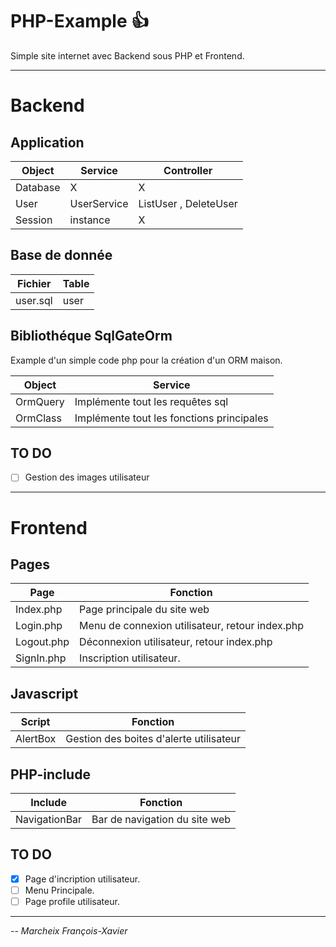 # PHP-Example :+1:

Simple site internet avec Backend sous PHP et Frontend.

---

# Backend

## Application

Object          | Service       | Controller
------------    | ------------- | -------------
Database        | X             | X 
User            | UserService   | ListUser , DeleteUser
Session         | instance      | X

## Base de donnée

Fichier         | Table     
------------    | -------------
user.sql        | user         

## Bibliothéque SqlGateOrm

Example d'un simple code php pour la création d'un ORM maison.

Object          | Service       
------------    | ------------- 
OrmQuery        | Implémente tout les requêtes sql          
OrmClass        | Implémente tout les fonctions principales

## TO DO

- [ ] Gestion des images utilisateur

---

# Frontend

## Pages

Page            | Fonction
------------    | ------------- 
Index.php       | Page principale du site web
Login.php       | Menu de connexion utilisateur, retour index.php
Logout.php      | Déconnexion utilisateur, retour index.php
SignIn.php      | Inscription utilisateur.

## Javascript

Script          | Fonction
------------    | ------------- 
AlertBox        | Gestion des boites d'alerte utilisateur

## PHP-include

Include         | Fonction
------------    | ------------- 
NavigationBar   | Bar de navigation du site web

## TO DO 

- [X] Page d'incription utilisateur.
- [ ] Menu Principale.
- [ ] Page profile utilisateur.

---

-- <cite>Marcheix François-Xavier</cite>